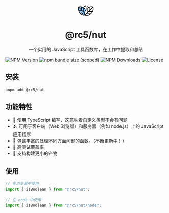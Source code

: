 <p align="center">
  <img width="10%" height="10%"  src="./public/logo.png" alt="Logo" />
</p>
<h1 align="center" >@rc5/nut</h1>
<p align="center">一个实用的 JavaScript 工具函数库，在工作中提取和总结</p>
<p align="center" style="display:flex;">
  <img style="margin-right: 4px;" src="https://img.shields.io/npm/v/@rc5/nut" alt="NPM Version" />
  <img style="margin-right: 4px;" src="https://img.shields.io/bundlephobia/minzip/@rc5/nut" alt="npm bundle size (scoped)" >
  <img style="margin-right: 4px;" src="https://img.shields.io/npm/dm/@rc5/nut.svg" alt="NPM Downloads" />
  <img style="margin-right: 4px;" src="https://img.shields.io/npm/l/@rc5/nut" alt="License">
</p>

## 安装

```sh
pnpm add @rc5/nut
```

## 功能特性

- 💄 使用 TypeScript 编写，这意味着自定义类型不会有问题
- 🫂 可用于客户端（Web 浏览器）和服务器（例如 node.js）上的 JavaScript 应用程序
- 🍇 包含丰富的处理不同方面问题的函数。（不断更新中！）
- 🥊 高测试覆盖率
- 🧩 支持构建更小的产物

## 使用

```js
// 在浏览器中使用
import { isBoolean } from "@rc5/nut";

// 在 node 中使用
import { isBoolean } from "@rc5/nut/node";
```
